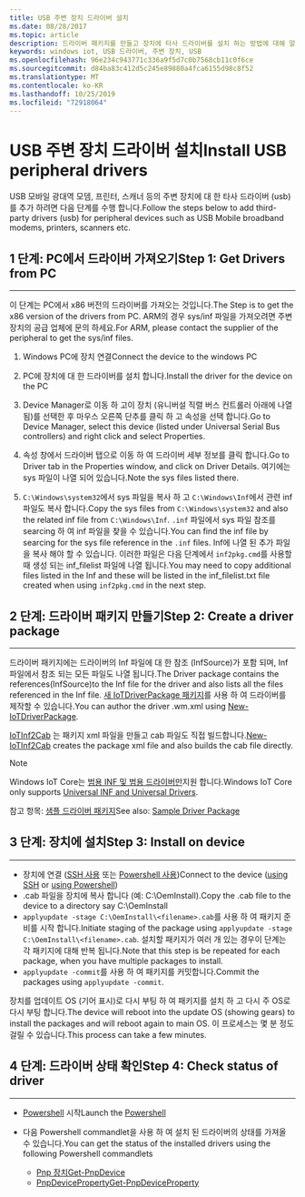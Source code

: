 ```yaml
---
title: USB 주변 장치 드라이버 설치
ms.date: 08/28/2017
ms.topic: article
description: 드라이버 패키지를 만들고 장치에 타사 드라이버를 설치 하는 방법에 대해 알아봅니다.
keywords: windows iot, USB 드라이버, 주변 장치, USB
ms.openlocfilehash: 96e234c943771c336a9f5d7c0b7568cb11c0f6ce
ms.sourcegitcommit: d84ba83c412d5c245e89880a4fca6155d98c8f52
ms.translationtype: MT
ms.contentlocale: ko-KR
ms.lasthandoff: 10/25/2019
ms.locfileid: "72918064"
---
```

# <a name="install-usb-peripheral-drivers"></a><span data-ttu-id="ab452-104">USB 주변 장치 드라이버 설치</span><span class="sxs-lookup"><span data-stu-id="ab452-104">Install USB peripheral drivers</span></span>
<span data-ttu-id="ab452-105">USB 모바일 광대역 모뎀, 프린터, 스캐너 등의 주변 장치에 대 한 타사 드라이버 (usb)를 추가 하려면 다음 단계를 수행 합니다.</span><span class="sxs-lookup"><span data-stu-id="ab452-105">Follow the steps below to add third-party drivers (usb) for peripheral devices such as USB Mobile broadband modems, printers, scanners etc.</span></span> 

## <a name="step-1-get-drivers-from-pc"></a><span data-ttu-id="ab452-106">1 단계: PC에서 드라이버 가져오기</span><span class="sxs-lookup"><span data-stu-id="ab452-106">Step 1: Get Drivers from PC</span></span>
___
<span data-ttu-id="ab452-107">이 단계는 PC에서 x86 버전의 드라이버를 가져오는 것입니다.</span><span class="sxs-lookup"><span data-stu-id="ab452-107">The Step is to get the x86 version of the drivers from PC.</span></span> <span data-ttu-id="ab452-108">ARM의 경우 sys/inf 파일을 가져오려면 주변 장치의 공급 업체에 문의 하세요.</span><span class="sxs-lookup"><span data-stu-id="ab452-108">For ARM, please contact the supplier of the peripheral to get the sys/inf files.</span></span>


1. <span data-ttu-id="ab452-109">Windows PC에 장치 연결</span><span class="sxs-lookup"><span data-stu-id="ab452-109">Connect the device to the windows PC</span></span>

2. <span data-ttu-id="ab452-110">PC에 장치에 대 한 드라이버를 설치 합니다.</span><span class="sxs-lookup"><span data-stu-id="ab452-110">Install the driver for the device on the PC</span></span>

3. <span data-ttu-id="ab452-111">Device Manager로 이동 하 고이 장치 (유니버설 직렬 버스 컨트롤러 아래에 나열 됨)를 선택한 후 마우스 오른쪽 단추를 클릭 하 고 속성을 선택 합니다.</span><span class="sxs-lookup"><span data-stu-id="ab452-111">Go to Device Manager, select this device (listed under Universal Serial Bus controllers) and right click and select Properties.</span></span>

4. <span data-ttu-id="ab452-112">속성 창에서 드라이버 탭으로 이동 하 여 드라이버 세부 정보를 클릭 합니다.</span><span class="sxs-lookup"><span data-stu-id="ab452-112">Go to Driver tab in the Properties window, and click on Driver Details.</span></span> <span data-ttu-id="ab452-113">여기에는 sys 파일이 나열 되어 있습니다.</span><span class="sxs-lookup"><span data-stu-id="ab452-113">Note the sys files listed there.</span></span>

5. <span data-ttu-id="ab452-114">`C:\Windows\system32`에서 sys 파일을 복사 하 고 `C:\Windows\Inf`에서 관련 inf 파일도 복사 합니다.</span><span class="sxs-lookup"><span data-stu-id="ab452-114">Copy the sys files from `C:\Windows\system32` and also the related inf file from `C:\Windows\Inf`.</span></span> <span data-ttu-id="ab452-115">`.inf` 파일에서 sys 파일 참조를 searcing 하 여 inf 파일을 찾을 수 있습니다.</span><span class="sxs-lookup"><span data-stu-id="ab452-115">You can find the inf file by searcing for the sys file reference in the `.inf` files.</span></span> <span data-ttu-id="ab452-116">Inf에 나열 된 추가 파일을 복사 해야 할 수 있습니다. 이러한 파일은 다음 단계에서 `inf2pkg.cmd`를 사용할 때 생성 되는 inf_filelist 파일에 나열 됩니다.</span><span class="sxs-lookup"><span data-stu-id="ab452-116">You may need to copy additional files listed in the Inf and these will be listed in the inf_filelist.txt file created when using  `inf2pkg.cmd` in the next step.</span></span>


## <a name="step-2-create-a-driver-package"></a><span data-ttu-id="ab452-117">2 단계: 드라이버 패키지 만들기</span><span class="sxs-lookup"><span data-stu-id="ab452-117">Step 2: Create a driver package</span></span>
___

<span data-ttu-id="ab452-118">드라이버 패키지에는 드라이버의 Inf 파일에 대 한 참조 (InfSource)가 포함 되며, Inf 파일에서 참조 되는 모든 파일도 나열 됩니다.</span><span class="sxs-lookup"><span data-stu-id="ab452-118">The Driver package contains the references(InfSource)to the Inf file for the driver and also lists all the files referenced in the Inf file.</span></span> <span data-ttu-id="ab452-119">[새 IoTDriverPackage 패키지](https://github.com/ms-iot/iot-adk-addonkit/tree/master/Tools/IoTCoreImaging/Docs/Add-IoTDriverPackage.md)를 사용 하 여 드라이버를 제작할 수 있습니다.</span><span class="sxs-lookup"><span data-stu-id="ab452-119">You can author the driver .wm.xml using [New-IoTDriverPackage](https://github.com/ms-iot/iot-adk-addonkit/tree/master/Tools/IoTCoreImaging/Docs/Add-IoTDriverPackage.md).</span></span>

<span data-ttu-id="ab452-120">[IoTInf2Cab](https://github.com/ms-iot/iot-adk-addonkit/tree/master/Tools/IoTCoreImaging/Docs/New-IoTInf2Cab.md) 는 패키지 xml 파일을 만들고 cab 파일도 직접 빌드합니다.</span><span class="sxs-lookup"><span data-stu-id="ab452-120">[New-IoTInf2Cab](https://github.com/ms-iot/iot-adk-addonkit/tree/master/Tools/IoTCoreImaging/Docs/New-IoTInf2Cab.md) creates the package xml file and also builds the cab file directly.</span></span>

> [!NOTE]
> <span data-ttu-id="ab452-121">Windows IoT Core는 [범용 INF 및 범용 드라이버만](https://docs.microsoft.com/en-us/windows-hardware/drivers/develop/getting-started-with-universal-drivers)지원 합니다.</span><span class="sxs-lookup"><span data-stu-id="ab452-121">Windows IoT Core only supports [Universal INF and Universal Drivers](https://docs.microsoft.com/en-us/windows-hardware/drivers/develop/getting-started-with-universal-drivers).</span></span>


<span data-ttu-id="ab452-122">참고 항목: [샘플 드라이버 패키지](https://github.com/ms-iot/iot-adk-addonkit/tree/master/Workspace/Source-arm/BSP/CustomRpi2/Packages/CustomRPi2.GPIO)</span><span class="sxs-lookup"><span data-stu-id="ab452-122">See also: [Sample Driver Package](https://github.com/ms-iot/iot-adk-addonkit/tree/master/Workspace/Source-arm/BSP/CustomRpi2/Packages/CustomRPi2.GPIO)</span></span> 

## <a name="step-3-install-on-device"></a><span data-ttu-id="ab452-123">3 단계: 장치에 설치</span><span class="sxs-lookup"><span data-stu-id="ab452-123">Step 3: Install on device</span></span>
___

* <span data-ttu-id="ab452-124">장치에 연결 ([SSH 사용](../connect-your-device/ssh.md) 또는 [Powershell 사용](../connect-your-device/powershell.md))</span><span class="sxs-lookup"><span data-stu-id="ab452-124">Connect to the device ([using SSH](../connect-your-device/ssh.md) or [using Powershell](../connect-your-device/powershell.md))</span></span>
* <span data-ttu-id="ab452-125"><filename>.cab 파일을 장치에 복사 합니다 (예: C:\OemInstall).</span><span class="sxs-lookup"><span data-stu-id="ab452-125">Copy the <filename>.cab file to the device to a directory say C:\OemInstall</span></span>
* <span data-ttu-id="ab452-126">`applyupdate -stage C:\OemInstall\<filename>.cab`를 사용 하 여 패키지 준비를 시작 합니다.</span><span class="sxs-lookup"><span data-stu-id="ab452-126">Initiate staging of the package using `applyupdate -stage C:\OemInstall\<filename>.cab`.</span></span> <span data-ttu-id="ab452-127">설치할 패키지가 여러 개 있는 경우이 단계는 각 패키지에 대해 반복 됩니다.</span><span class="sxs-lookup"><span data-stu-id="ab452-127">Note that this step is be repeated for each package, when you have multiple packages to install.</span></span>
* <span data-ttu-id="ab452-128">`applyupdate -commit`를 사용 하 여 패키지를 커밋합니다.</span><span class="sxs-lookup"><span data-stu-id="ab452-128">Commit the packages using `applyupdate -commit`.</span></span>

<span data-ttu-id="ab452-129">장치를 업데이트 OS (기어 표시)로 다시 부팅 하 여 패키지를 설치 하 고 다시 주 OS로 다시 부팅 합니다.</span><span class="sxs-lookup"><span data-stu-id="ab452-129">The device will reboot into the update OS (showing gears) to install the packages and will reboot again to main OS.</span></span> <span data-ttu-id="ab452-130">이 프로세스는 몇 분 정도 걸릴 수 있습니다.</span><span class="sxs-lookup"><span data-stu-id="ab452-130">This process can take a few minutes.</span></span>

## <a name="step-4-check-status-of-driver"></a><span data-ttu-id="ab452-131">4 단계: 드라이버 상태 확인</span><span class="sxs-lookup"><span data-stu-id="ab452-131">Step 4: Check status of driver</span></span>
___

* <span data-ttu-id="ab452-132">[Powershell](../connect-your-device/PowerShell.md) 시작</span><span class="sxs-lookup"><span data-stu-id="ab452-132">Launch the [Powershell](../connect-your-device/PowerShell.md)</span></span>
* <span data-ttu-id="ab452-133">다음 Powershell commandlet을 사용 하 여 설치 된 드라이버의 상태를 가져올 수 있습니다.</span><span class="sxs-lookup"><span data-stu-id="ab452-133">You can get the status of the installed drivers using the following Powershell commandlets</span></span>

    * [<span data-ttu-id="ab452-134">Pnp 장치</span><span class="sxs-lookup"><span data-stu-id="ab452-134">Get-PnpDevice</span></span>](https://docs.microsoft.com/powershell/module/pnpdevice/get-pnpdevice?view=win10-ps)
    * [<span data-ttu-id="ab452-135">PnpDeviceProperty</span><span class="sxs-lookup"><span data-stu-id="ab452-135">Get-PnpDeviceProperty</span></span>](https://docs.microsoft.com/powershell/module/pnpdevice/get-pnpdeviceproperty?view=win10-ps)
    
